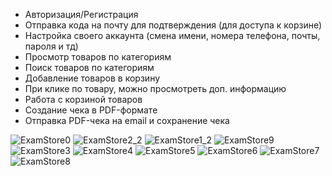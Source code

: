   - Авторизация/Регистрация
  - Отправка кода на почту для подтверждения (для доступа к корзине)
  - Настройка своего аккаунта (смена имени, номера телефона, почты, пароля и тд)
  - Просмотр товаров по категориям
  - Поиск товаров по категориям
  - Добавление товаров в корзину
  - При клике по товару, можно просмотреть доп. информацию
  - Работа с корзиной товаров
  - Создание чека в PDF-формате
  - Отправка PDF-чека на email и сохранение чека

![ExamStore0](https://github.com/DaniilSob2004/StoreExam/assets/106149184/5ef7d53e-9699-43fe-b398-06b586b82255)
![ExamStore2_2](https://github.com/DaniilSob2004/StoreExam/assets/106149184/2027cf02-2b8f-4b9b-9911-4916f81a5b32)
![ExamStore1_2](https://github.com/DaniilSob2004/StoreExam/assets/106149184/6e2fcb9f-1161-4400-b079-dca5a0b16565)
![ExamStore9](https://github.com/DaniilSob2004/StoreExam/assets/106149184/faa905f6-3a24-45d9-85d8-b7955dd2fbe4)
![ExamStore3](https://github.com/DaniilSob2004/StoreExam/assets/106149184/e344912e-73a7-4630-9857-d901597ab9f0)
![ExamStore4](https://github.com/DaniilSob2004/StoreExam/assets/106149184/fcf39064-6758-4d9e-bef5-e08ac4a8bfd9)
![ExamStore5](https://github.com/DaniilSob2004/StoreExam/assets/106149184/61e70cf2-631d-42e9-a05e-bd079207c12e)
![ExamStore6](https://github.com/DaniilSob2004/StoreExam/assets/106149184/845b8caf-68eb-4c1c-9af3-28f1c75cde28)
![ExamStore7](https://github.com/DaniilSob2004/StoreExam/assets/106149184/1c624a1c-d2b6-4b6e-8ee4-c3863dea3d2f)
![ExamStore8](https://github.com/DaniilSob2004/StoreExam/assets/106149184/311f10bf-f0fa-4fab-850f-790cd4ce962b)
